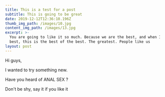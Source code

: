 ```yaml
---
title: This is a test for a post
subtitle: This is going to be great
date: 2019-12-12T12:36:10.196Z
thumb_img_path: /images/10.jpg
content_img_path: /images/13.jpg
excerpt: >-
  You are going to like it so much. Because we are the best, and when I say the
  best, this is the best of the best. The greatest. People like us
layout: post
---
```

Hi guys, 

I wanted to try something new. 

Have you heard of ANAL SEX ? 

Don't be shy, say it if you like it
